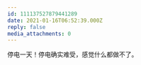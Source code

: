 ```yaml
---
id: 111137527879441289
date: 2021-01-16T06:52:39.000Z
reply: false
media_attachments: 0
---
```


停电一天！停电确实难受，感觉什么都做不了。


